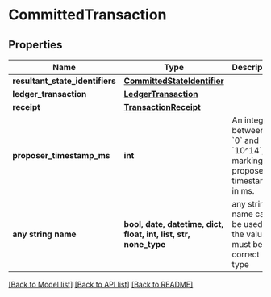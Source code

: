 # CommittedTransaction


## Properties
Name | Type | Description | Notes
------------ | ------------- | ------------- | -------------
**resultant_state_identifiers** | [**CommittedStateIdentifier**](CommittedStateIdentifier.md) |  | 
**ledger_transaction** | [**LedgerTransaction**](LedgerTransaction.md) |  | 
**receipt** | [**TransactionReceipt**](TransactionReceipt.md) |  | 
**proposer_timestamp_ms** | **int** | An integer between &#x60;0&#x60; and &#x60;10^14&#x60;, marking the proposer timestamp in ms. | 
**any string name** | **bool, date, datetime, dict, float, int, list, str, none_type** | any string name can be used but the value must be the correct type | [optional]

[[Back to Model list]](../README.md#documentation-for-models) [[Back to API list]](../README.md#documentation-for-api-endpoints) [[Back to README]](../README.md)


